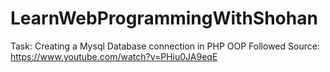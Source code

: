 # LearnWebProgrammingWithShohan
Task: Creating a Mysql Database connection in PHP OOP
Followed Source: https://www.youtube.com/watch?v=PHiu0JA9eqE